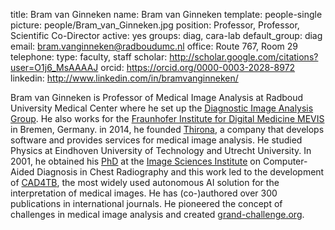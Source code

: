 title: Bram van Ginneken
name: Bram van Ginneken
template: people-single
picture: people/Bram_van_Ginneken.jpg
position: Professor, Professor, Scientific Co-Director
active: yes
groups: diag, cara-lab
default_group: diag
email: bram.vanginneken@radboudumc.nl
office: Route 767, Room 29
telephone:
type: faculty, staff
scholar: http://scholar.google.com/citations?user=O1j6_MsAAAAJ
orcid: https://orcid.org/0000-0003-2028-8972
linkedin: http://www.linkedin.com/in/bramvanginneken/

Bram van Ginneken is Professor of Medical Image Analysis at Radboud University Medical Center where he set up the [Diagnostic Image Analysis Group](https://www.diagnijmegen.nl/). He also works for the [Fraunhofer Institute for Digital Medicine MEVIS](https://www.mevis.fraunhofer.de/) in Bremen, Germany. in 2014, he founded [Thirona](https://thirona.eu/), a company that develops software and provides services for medical image analysis. He studied Physics at Eindhoven University of Technology and Utrecht University. In 2001, he obtained his [PhD](/publications/ginn01a) at the [Image Sciences Institute](https://www.isi.uu.nl/) on Computer-Aided Diagnosis in Chest Radiography and this work led to the development of [CAD4TB](https://www.delft.care/cad4tb/), the most widely used autonomous AI solution for the interpretation of medical images. He has (co-)authored over 300 publications in international journals. He pioneered the concept of challenges in medical image analysis and created [grand-challenge.org](https://grand-challenge.org/).

